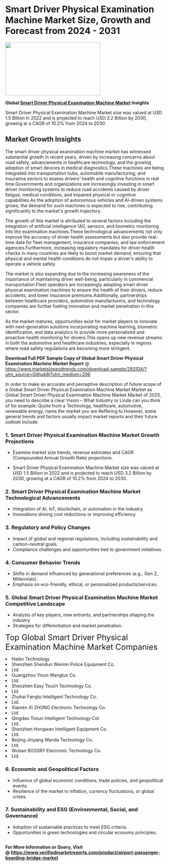 <H1>Smart Driver Physical Examination Machine Market Size, Growth and Forecast from 2024 - 2031</H1><img class="aligncenter size-medium wp-image-584254" src="https://thirdeyenews.in/wp-content/uploads/2024/09/Global-Market-Research-300x168.jpeg" alt="" width="300" height="168" /><p><strong>Global&nbsp;<a href="https://www.marketsizeandtrends.com/download-sample/293104/?utm_source=Github8j?utm_medium=206">Smart Driver Physical Examination Machine Market</a> Insights</strong></p><p>Smart Driver Physical Examination Machine Market size was valued at USD 1.5 Billion in 2022 and is projected to reach USD 3.2 Billion by 2030, growing at a CAGR of 10.2% from 2024 to 2030.</p><p><h2>Market Growth Insights</h2> <p>The smart driver physical examination machine market has witnessed substantial growth in recent years, driven by increasing concerns about road safety, advancements in healthcare technology, and the growing adoption of smart devices in medical diagnostics.These machines are being integrated into transportation hubs, automobile manufacturing, and insurance sectors to assess drivers' health and cognitive functions in real time.Governments and organizations are increasingly investing in smart driver monitoring systems to reduce road accidents caused by driver fatigue, medical conditions, and impaired physical or cognitive capabilities.As the adoption of autonomous vehicles and AI-driven systems grows, the demand for such machines is expected to rise, contributing significantly to the market's growth trajectory.</p> <p>The growth of this market is attributed to several factors including the integration of artificial intelligence (AI), sensors, and biometric monitoring into the examination machines.These technological advancements not only improve the accuracy of driver health assessments but also provide real-time data for fleet management, insurance companies, and law enforcement agencies.Furthermore, increasing regulatory mandates for driver health checks in many countries are likely to boost market demand, ensuring that physical and mental health conditions do not impair a driver's ability to operate a vehicle safely.</p> <p>The market is also expanding due to the increasing awareness of the importance of maintaining driver well-being, particularly in commercial transportation.Fleet operators are increasingly adopting smart driver physical examination machines to ensure the health of their drivers, reduce accidents, and lower insurance premiums.Additionally, partnerships between healthcare providers, automotive manufacturers, and technology companies are further fueling innovation and market penetration in this sector.</p> <p>As the market matures, opportunities exist for market players to innovate with next-generation solutions incorporating machine learning, biometric identification, and data analytics to provide more personalized and proactive health monitoring for drivers.This opens up new revenue streams in both the automotive and healthcare industries, especially in regions where road safety regulations are becoming more stringent.</p> <p><span class=""><strong>Download Full PDF Sample Copy of Global Smart Driver Physical Examination Machine Market Report</strong> @ <a href="https://www.marketsizeandtrends.com/download-sample/293104/?utm_source=Github8j?utm_medium=206" target="_blank">https://www.marketsizeandtrends.com/download-sample/293104/?utm_source=Github8j?utm_medium=206</a></span></p><p>In order to make an accurate and perceptive description of future scope of a Global&nbsp;Smart Driver Physical Examination Machine Market Market as Global&nbsp;Smart Driver Physical Examination Machine Market Market of 2025, you need to describe a clear Vision &ndash; What Industry or Linda can you think of for example: Quote from a Technology, healthcare, automotive, renewable energy, name the market you are Reffering to.However, some general trends and factors usually impact market reports and their future outlook include:</p><h3>1.&nbsp;<strong>Smart Driver Physical Examination Machine Market Growth Projections</strong></h3><ul><li>Examine market size trends, revenue estimates and CAGR (Compounded Annual Growth Rate) projections.</li><li><p>Smart Driver Physical Examination Machine Market size was valued at USD 1.5 Billion in 2022 and is projected to reach USD 3.2 Billion by 2030, growing at a CAGR of 10.2% from 2024 to 2030.</p></li></ul><h3>2.&nbsp;<strong>Smart Driver Physical Examination Machine Market Technological Advancements</strong></h3><ul><li>Integration of AI, IoT, blockchain, or automation in the industry.</li><li>Innovations driving cost reductions or improving efficiency.</li></ul><h3>3.&nbsp;<strong>Regulatory and Policy Changes</strong></h3><ul><li>Impact of global and regional regulations, including sustainability and carbon-neutral goals.</li><li>Compliance challenges and opportunities tied to government initiatives.</li></ul><h3>4.&nbsp;<strong>Consumer Behavior Trends</strong></h3><ul><li>Shifts in demand influenced by generational preferences (e.g., Gen Z, Millennials).</li><li>Emphasis on eco-friendly, ethical, or personalized products/services.</li></ul><h3>5.&nbsp;<strong>Global Smart Driver Physical Examination Machine Market Competitive Landscape</strong></h3><ul><li>Analysis of key players, new entrants, and partnerships shaping the industry.</li><li>Strategies for differentiation and market penetration.</li></ul><p data-pm-slice="1 1 []"><span style="color: inherit; font-family: inherit; font-size: 25px;">Top Global Smart Driver Physical Examination Machine Market Companies</span></p><div class="" data-test-id=""><p><li>Haibo Technology</li><li> Shenzhen Shendun Weimin Police Equipment Co.</li><li> Ltd.</li><li> Guangzhou Yixun Wangluo Co.</li><li> Ltd.</li><li> Shenzhen Easy Touch Technology Co.</li><li> Ltd.</li><li> Zhuhai Fangtu Intelligent Technology Co.</li><li> Ltd.</li><li> Xiamen XI ZHONG Electronic Technology Co.</li><li> Ltd</li><li> Qingdao Tosun Intelligent Technology Col.</li><li>Ltd.</li><li> Shenzhen Hongwan Intelligent Equipment Co.</li><li> Ltd.</li><li> Beijing Jinyang Wanda Technology Co.</li><li> Ltd.</li><li> Wuhan BOSSRY Electronic Technology Co.</li><li> Ltd.</li></p></div><h3>6.&nbsp;<strong>Economic and Geopolitical Factors</strong></h3><ul><li>Influence of global economic conditions, trade policies, and geopolitical events.</li><li>Resilience of the market to inflation, currency fluctuations, or global crises.</li></ul><h3>7.&nbsp;<strong>Sustainability and ESG (Environmental, Social, and Governance)</strong></h3><ul><li>Adoption of sustainable practices to meet ESG criteria.</li><li>Opportunities in green technologies and circular economy principles.</li></ul><h2><strong style="font-size: 14px;">For More Information or Query, Visit @&nbsp;</strong><a style="background-color: #ffffff; font-size: 14px;" href="https://www.marketsizeandtrends.com/report/smart-driver-physical-examination-machine-market/" target="_blank">https://www.verifiedmarketreports.com/product/airport-passenger-boarding-bridge-market</a></h2>